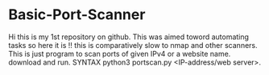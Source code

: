 # Basic-Port-Scanner
Hi this is my 1st repository on github.
This was aimed toword automating tasks so here it is !!
this is comparatively slow to nmap and other scanners.
This is just program to scan ports of given IPv4 or a website name.
download and run.
SYNTAX    python3 portscan.py <IP-address/web server>.
